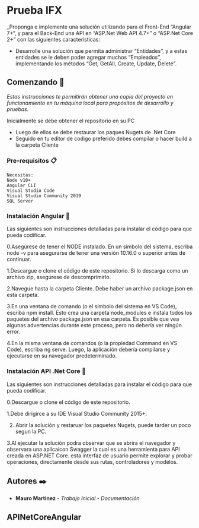 # Prueba IFX

_Proponga e implemente una solución utilizando para el Front-End “Angular 7+“, y para el Back-End una API en “ASP.Net Web API 4.7+” o “ASP.Net Core 2+” con las siguientes características:
- Desarrolle una solución que permita administrar “Entidades”, y a estas entidades se le deben poder agregar muchos “Empleados”, implementando los métodos “Get, GetAll, Create, Update, Delete”.

## Comenzando 🚀

_Estas instrucciones te permitirán obtener una copia del proyecto en funcionamiento en tu máquina local para propósitos de desarrollo y pruebas._

Inicialmente se debe obtener el repositorio en su PC
* Luego de ellos se debe restaurar los paques Nugets de .Net Core
* Seguido en tu editor de codigo preferido debes compilar o hacer build a la carpeta Cliente


### Pre-requisitos 📋

```
Necesitas:
Node v10+
Angular CLI
Visual Studio Code
Visual Studio Community 2019
SQL Server
```

### Instalación Angular 🔧

Las siguientes son instrucciones detalladas para instalar el código para que pueda codificar.

0.Asegúrese de tener el NODE instalado.
En un símbolo del sistema, escriba node -v  para asegurarse de tener una versión 10.16.0 o superior antes de continuar.

1.Descargue o clone el código de este repositorio.
Si lo descarga como un archivo zip, asegúrese de descomprimirlo.

2.Navegue hasta la carpeta Cliente.
Debe haber un archivo package.json en esta carpeta.

3.En una ventana de comando (o el símbolo del sistema en VS Code), escriba npm install.
Esto crea una carpeta node_modules e instala todos los paquetes del archivo package.json en esa carpeta. Es posible que vea algunas advertencias durante este proceso, pero no debería ver ningún error.

4.En la misma ventana de comandos (o la propiedad Command en VS Code), escriba ng serve.
Luego, la aplicación debería compilarse y ejecutarse en su navegador predeterminado.

### Instalación API .Net Core 🔧
Las siguientes son instrucciones detalladas para instalar el código para que pueda codificar.


0.Descargue o clone el código de este repositorio.

1.Debe dirigirce a su IDE Visual Studio Community 2015+.

2. Abrir la solución y restaruar los paquetes Nugets, puede tarder un poco segun la PC.

3.Al ejecutar la solución podra observar que se abrira el navegador y observara una aplicaicon Swagger la cual es una herramienta para API creada en ASP.NET Core.
esta interfaz de usuario permite explorar y probar operaciones, directamente desde sus rutas, controladores y modelos.


## Autores ✒️

* **Mauro Martinez** - *Trabajo Inicial* - *Documentación*




## APINetCoreAngular

